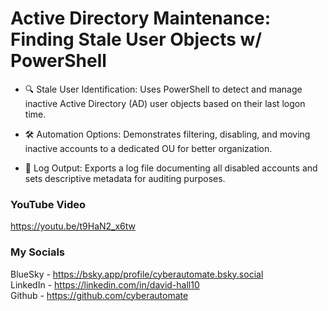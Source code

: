 # Active Directory Maintenance: Finding Stale User Objects w/ PowerShell

- 🔍 Stale User Identification: Uses PowerShell to detect and manage inactive Active Directory (AD) user objects based on their last logon time.

- 🛠️ Automation Options: Demonstrates filtering, disabling, and moving inactive accounts to a dedicated OU for better organization.

- 📄 Log Output: Exports a log file documenting all disabled accounts and sets descriptive metadata for auditing purposes.

### YouTube Video ###
https://youtu.be/t9HaN2_x6tw

### My Socials ###
BlueSky - https://bsky.app/profile/cyberautomate.bsky.social<br/>
LinkedIn - https://linkedin.com/in/david-hall10 <br/>
Github - https://github.com/cyberautomate